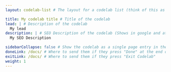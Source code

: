 ```yaml
---
layout: codelab-list # The layout for a codelab list (think of this as a title page for the code lab)

title: My codelab title # Title of the codelab
lead: | # Description of the codelab
  My lead
description: | # SEO Description of the codelab (Shows in google and atsign.dev search)
  My SEO Description

sidebarCollapse: false # Show the codelab as a single page entry in the side bar
doneLink: /docs/ # Where to send them if they press "Done" at the end of the Codelab
exitLink: /docs/ # Where to send them if they press "Exit Codelab"
weight: 1
---
```

